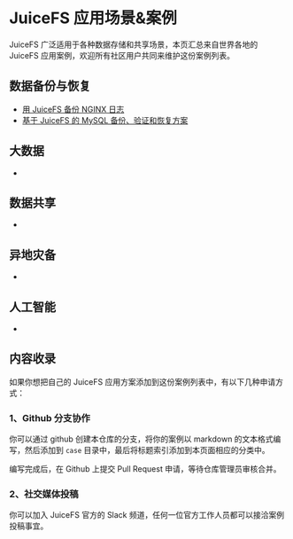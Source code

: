 # JuiceFS 应用场景&案例

JuiceFS 广泛适用于各种数据存储和共享场景，本页汇总来自世界各地的 JuiceFS 应用案例，欢迎所有社区用户共同来维护这份案例列表。

## 数据备份与恢复

- [用 JuiceFS 备份 NGINX 日志](archive-nginx-log-in-juicefs.md)
- [基于 JuiceFS 的 MySQL 备份、验证和恢复方案]()

## 大数据

- 

## 数据共享

- 

## 异地灾备

- 

## 人工智能

- 

## 内容收录

如果你想把自己的 JuiceFS 应用方案添加到这份案例列表中，有以下几种申请方式：

### 1、Github 分支协作

你可以通过 github 创建本仓库的分支，将你的案例以 markdown 的文本格式编写，然后添加到 `case` 目录中，最后将标题索引添加到本页面相应的分类中。

编写完成后，在 Github 上提交 Pull Request 申请，等待仓库管理员审核合并。

### 2、社交媒体投稿

你可以加入 JuiceFS 官方的 Slack 频道，任何一位官方工作人员都可以接洽案例投稿事宜。

